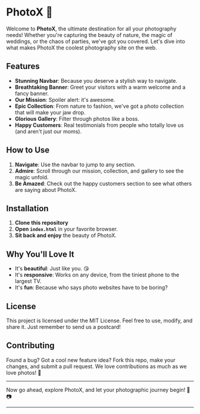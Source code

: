 # PhotoX 📸

Welcome to **PhotoX**, the ultimate destination for all your photography needs! Whether you're capturing the beauty of nature, the magic of weddings, or the chaos of parties, we've got you covered. Let's dive into what makes PhotoX the coolest photography site on the web.

## Features

- **Stunning Navbar**: Because you deserve a stylish way to navigate.
- **Breathtaking Banner**: Greet your visitors with a warm welcome and a fancy banner.
- **Our Mission**: Spoiler alert: it's awesome.
- **Epic Collection**: From nature to fashion, we've got a photo collection that will make your jaw drop.
- **Glorious Gallery**: Filter through photos like a boss.
- **Happy Customers**: Real testimonials from people who totally love us (and aren't just our moms).

## How to Use

1. **Navigate**: Use the navbar to jump to any section.
2. **Admire**: Scroll through our mission, collection, and gallery to see the magic unfold.
3. **Be Amazed**: Check out the happy customers section to see what others are saying about PhotoX.

## Installation

1. **Clone this repository**
2. **Open `index.html`** in your favorite browser.
3. **Sit back and enjoy** the beauty of PhotoX.

## Why You'll Love It

- It's **beautiful**: Just like you. 😘
- It's **responsive**: Works on any device, from the tiniest phone to the largest TV.
- It's **fun**: Because who says photo websites have to be boring?

## License

This project is licensed under the MIT License. Feel free to use, modify, and share it. Just remember to send us a postcard!

## Contributing

Found a bug? Got a cool new feature idea? Fork this repo, make your changes, and submit a pull request. We love contributions as much as we love photos! 📸

---

Now go ahead, explore PhotoX, and let your photographic journey begin! 🚀📷

---
